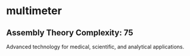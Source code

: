 # multimeter

## Assembly Theory Complexity: 75
Advanced technology for medical, scientific, and analytical applications.
